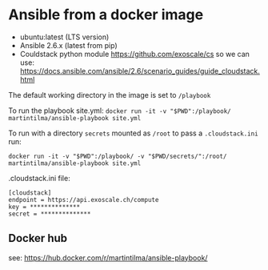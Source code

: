# Ansible from a docker image

* ubuntu:latest (LTS version)
* Ansible 2.6.x (latest from pip)
* Couldstack python module https://github.com/exoscale/cs so we can use: https://docs.ansible.com/ansible/2.6/scenario_guides/guide_cloudstack.html


The default working directory in the image is set to `/playbook`

To run the playbook site.yml:
`docker run -it -v "$PWD":/playbook/ martintilma/ansible-playbook site.yml`

To run with a directory `secrets` mounted as `/root` to pass a `.cloudstack.ini` run:

`docker run -it -v "$PWD":/playbook/ -v "$PWD/secrets/":/root/ martintilma/ansible-playbook site.yml`

.cloudstack.ini file:
```
[cloudstack]
endpoint = https://api.exoscale.ch/compute
key = **************
secret = **************
```

## Docker hub
see: https://hub.docker.com/r/martintilma/ansible-playbook/

